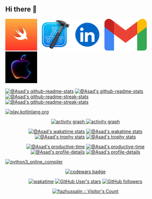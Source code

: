 ## Hi there 👋

<!--suppress HtmlDeprecatedAttribute -->


<a href="https://www.swift.org/documentation/"><img src="./assets/Swift.jpeg" alt="Swift" height="100" title="Swift"></a>
<a href="https://developer.apple.com/documentation/xcode"><img src="./assets/xcode.jpeg" alt="Xcode" height="100" title="xcode"></a>
<a href="https://www.linkedin.com/in/fiaz-hussain-b20382228/"><img src="./assets/linkedIn.png" alt="LinkedIn" height="100" title="LinkedIn Profile"></a>
<a href="fiazhussaiin623@gmail.com"><img src="./assets/gmail.png" alt="Mail" height="100" title="Gmail"></a>
<a href="https://developer.apple.com/documentation/"><img src="./assets/apple.jpeg" alt="Apple" height="100" title="Apple documentation"></a>

 

<p align="center">

<!-- OLD github-readme-stats
<a href="https://github.com/asad06124?tab=repositories"><img src="https://github-readme-stats.vercel.app/api?username=Asad06124&theme=gotham&show_icons=true&count_private=true&hide_border=true"  width="48%" alt="@Asad's github-readme-stats"/></a>
-->

<a href="https://github.com/fiazhussaiin?tab=repositories#gh-dark-mode-only"><img src="https://github-readme-stats-one-bice.vercel.app/api?username=fiazhussaiin&theme=gotham&show_icons=true&count_private=true&hide_border=true&role=OWNER,ORGANIZATION_MEMBER,COLLABORATOR"  width="48%" alt="@Asad's github-readme-stats"/></a>
<a href="https://github.com/fiazhussaiin?tab=repositories#gh-light-mode-only"><img src="https://github-readme-stats-one-bice.vercel.app/api?username=fiazhussaiin&theme=default&show_icons=true&count_private=true&hide_border=true&role=OWNER,ORGANIZATION_MEMBER,COLLABORATOR"  width="48%" alt="@Asad's github-readme-stats"/></a>
<a href="https://github.com/fiazhussaiin?tab=stars#gh-dark-mode-only"><img src="https://github-readme-streak-stats.herokuapp.com?user=fiazhussaiin&theme=gotham&hide_border=true&date_format=M%20j%5B%2C%20Y%5D"  width="48%" alt="@Asad's github-readme-streak-stats"/></a>
<a href="https://github.com/fiazhussaiin?tab=stars#gh-light-mode-only"><img src="https://github-readme-streak-stats.herokuapp.com?user=fiazhussaiin&theme=transparent&hide_border=true&date_format=M%20j%5B%2C%20Y%5D"  width="48%" alt="@Asad's github-readme-streak-stats"/></a>

</p>


<a href="https://play.kotlinlang.org"><img src="./assets/colored.png"  width="100%" alt="play.kotlinlang.org"/></a>


<!-- activity graph heroku-app start -->
<p align="center">
    <a href="https://wakatime.com/@asadbalqani#gh-dark-mode-only">
        <img src="https://github-readme-activity-graph.vercel.app/graph?username=fiazhussaiin&theme=react-dark&hide_border=true&hide_title=false&area=true&custom_title=Total%20contribution%20graph%20in%20all%20repo" width="95%" alt="activity graph">
    </a>
    <a href="https://wakatime.com/@asadbalqani#gh-light-mode-only">
        <img src="https://github-readme-activity-graph.vercel.app/graph?username=fiazhussaiin&theme=github-light&hide_border=true&hide_title=false&area=true&custom_title=Total%20contribution%20graph%20in%20all%20repo" width="95%" alt="activity graph">
    </a>
</p>
<!-- activity graph heroku-app end -->


<p align="center">
 <a href="https://github.com/fiazhussaiin#gh-dark-mode-only"><img src="https://github-readme-stats.vercel.app/api/top-langs/?username=felangel&layout=compact&langs_count=8&theme=github_dark&utcOffset=4&size_wei&no-frame=true&column=3&row=2"  width="40%" alt="@Asad's wakatime stats"/></a>
 <a href="https://github.com/fiazhussaiin#gh-light-mode-only"><img src="https://github-readme-stats.vercel.app/api/top-langs/?username=felangel&layout=compact&langs_count=8&theme=github&utcOffset=4&no-frame=true&column=3&row=2"  width="40%" alt="@Asad's wakatime stats"/></a>
<a href="https://github.com/fiazhussaiin?tab=achievements#gh-dark-mode-only"><img src="https://github-profile-trophy.vercel.app/?username=fiazhussaiin&theme=onestar&no-frame=true&column=3&row=2"  width="38%" alt="@Asad's trophy stats"/></a>
<a href="https://github.com/fiazhussaiin?tab=achievements#gh-light-mode-only"><img src="https://github-profile-trophy.vercel.app/?username=fiazhussaiin&theme=flat&no-frame=true&column=3&row=2"  width="38%" alt="@Asad's trophy stats"/></a>
</p>



<p align="center">
<a href="https://github.com/pulls?q=is%3Apr+author%3fiazhussaiin+archived%3Afalse+is%3Aclosed#gh-dark-mode-only"><img src="https://github-profile-summary-cards.vercel.app/api/cards/productive-time?username=Asad06124&theme=github_dark&utcOffset=4"  width="31%" alt="@Asad's productive-time"/></a>
<a href="https://github.com/pulls?q=is%3Apr+author%3Afiazhussaiin+archived%3Afalse+is%3Aclosed#gh-light-mode-only"><img src="https://github-profile-summary-cards.vercel.app/api/cards/productive-time?username=Asad06124&theme=github&utcOffset=4"  width="31%" alt="@Asad's productive-time"/></a>
<a href="https://github.com/issues?q=is%3Aissue+author%3Afiazhussaiin+archived%3Afalse+is%3Aclosed#gh-dark-mode-only"><img src="https://github-profile-summary-cards.vercel.app/api/cards/profile-details?username=Asad06124&theme=github_dark&hide_border=true"  width="64%" alt="@Asad's profile-details"/></a>
<a href="https://github.com/issues?q=is%3Aissue+author%3Afiazhussaiin+archived%3Afalse+is%3Aclosed#gh-light-mode-only"><img src="https://github-profile-summary-cards.vercel.app/api/cards/profile-details?username=Asad06124&theme=github&hide_border=true"  width="64%" alt="@Asad's profile-details"/></a>
</p>


<a href="https://rextester.com/l/python3_online_compiler"><img src="./assets/colored.png"  width="100%" alt="python3_online_compiler"/></a>


<p align="center">
    <a href="https://www.codewars.com/users/fiazhussaiin">
        <img alt="codewars badge" src="https://www.codewars.com//users/fiazhussaiin/badges/large">
    </a>
</p>


<p align="center">
<a href="https://wakatime.com/@asadbalqani"><img src="https://wakatime.com/badge/user/d2efdea8-328e-42fd-b016-334b5f385b3f.svg?style=social" alt="wakatime"></a>
<a href="https://github.com/fiazhussaiin?tab=following"><img src="https://img.shields.io/github/stars/fiazhussaiin?affiliations=OWNER%2CCOLLABORATOR%2CORGANIZATION_MEMBER&label=Total%20user%20stars%20in%20all%20repo&logoColor=red&style=social" alt="GitHub User's stars"></a>
<a href="https://github.com/fiazhussaiin?tab=followers"><img src="https://img.shields.io/github/followers/fiazhussaiin?&logoColor=red&style=social" alt="GitHub followers"></a>
</p>


<p align="center">


<p align="center">
<a href="https://gist.github.com/fiazhussaiin"><img src="https://profile-counter.glitch.me/{fiazhussaiin}/count.svg" alt="fiazhussaiin :: Visitor's Count" /></a>
</p>
